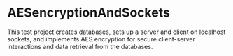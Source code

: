 # AESencryptionAndSockets
This test project creates databases, sets up a server and client on localhost sockets, and implements AES encryption for secure client-server interactions and data retrieval from the databases.

